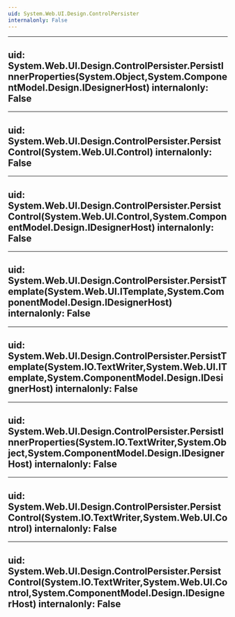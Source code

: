 ```yaml
---
uid: System.Web.UI.Design.ControlPersister
internalonly: False
---
```


---
uid: System.Web.UI.Design.ControlPersister.PersistInnerProperties(System.Object,System.ComponentModel.Design.IDesignerHost)
internalonly: False
---

---
uid: System.Web.UI.Design.ControlPersister.PersistControl(System.Web.UI.Control)
internalonly: False
---

---
uid: System.Web.UI.Design.ControlPersister.PersistControl(System.Web.UI.Control,System.ComponentModel.Design.IDesignerHost)
internalonly: False
---

---
uid: System.Web.UI.Design.ControlPersister.PersistTemplate(System.Web.UI.ITemplate,System.ComponentModel.Design.IDesignerHost)
internalonly: False
---

---
uid: System.Web.UI.Design.ControlPersister.PersistTemplate(System.IO.TextWriter,System.Web.UI.ITemplate,System.ComponentModel.Design.IDesignerHost)
internalonly: False
---

---
uid: System.Web.UI.Design.ControlPersister.PersistInnerProperties(System.IO.TextWriter,System.Object,System.ComponentModel.Design.IDesignerHost)
internalonly: False
---

---
uid: System.Web.UI.Design.ControlPersister.PersistControl(System.IO.TextWriter,System.Web.UI.Control)
internalonly: False
---

---
uid: System.Web.UI.Design.ControlPersister.PersistControl(System.IO.TextWriter,System.Web.UI.Control,System.ComponentModel.Design.IDesignerHost)
internalonly: False
---
